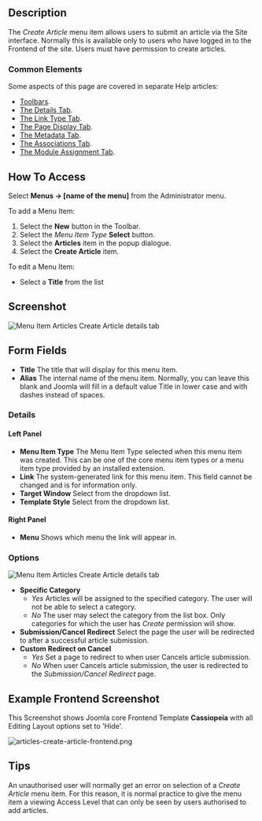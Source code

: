 <!-- Filename: Help4.x:Menu_Item:_Create_Article / Display title: Create Article -->

## Description

The *Create Article* menu item allows users to submit an article via the
Site interface. Normally this is available only to users who have logged
in to the Frontend of the site. Users must have permission to create articles.

### Common Elements

Some aspects of this page are covered in separate Help articles:

* [Toolbars](jdocmanual?article=help/common-elements/toolbars).
* [The Details Tab](jdocmanual?article=help/menu-items-common/menu-item-details).
* [The Link Type Tab](jdocmanual?article=help/menu-items-common/menu-item-link-type).
* [The Page Display Tab](jdocmanual?article=help/menu-items-common/menu-item-page-display).
* [The Metadata Tab](jdocmanual?article=help/menu-items-common/menu-item-metadata).
* [The Associations Tab](jdocmanual?article=help/common-elements/edit-associations).
* [The Module Assignment Tab](jdocmanual?article=help/menu-items-common/menu-item-module-assignment).

## How To Access

Select **Menus → \[name of the menu\]** from the Administrator menu.

To add a Menu Item:

1.  Select the **New** button in the Toolbar.
2.  Select the *Menu Item Type* **Select** button.
3.  Select the **Articles** item in the popup dialogue.
4.  Select the **Create Article** item.

To edit a Menu Item:

- Select a **Title** from the list

## Screenshot

![Menu Item Articles Create Article details tab](../../../en/images/menu-items/articles-create-article-details-tab.png)

## Form Fields

- **Title** The title that will display for this menu item.
- **Alias** The internal name of the menu item. Normally, you can leave
  this blank and Joomla will fill in a default value Title in lower case
  and with dashes instead of spaces.

### Details

#### Left Panel

- **Menu Item Type** The Menu Item Type selected when this menu item
  was created. This can be one of the core menu item types or a menu
  item type provided by an installed extension.
- **Link** The system-generated link for this menu item. This field
  cannot be changed and is for information only.
- **Target Window** Select from the dropdown list.
- **Template Style** Select from the dropdown list.

#### Right Panel

- **Menu** Shows which menu the link will appear in.

### Options

![Menu Item Articles Create Article details tab](../../../en/images/menu-items/articles-create-article-options-tab.png)

- **Specific Category**
  - *Yes* Articles will be assigned to the specified category. The user
    will not be able to select a category.
  - *No* The user may select the category from the list box. Only
    categories for which the user has *Create* permission will show.
- **Submission/Cancel Redirect** Select the page the user will be
  redirected to after a successful article submission.
- **Custom Redirect on Cancel**
  - *Yes* Set a page to redirect to when user Cancels article submission.
  - *No* When user Cancels article submission, the user is redirected to
    the *Submission/Cancel Redirect* page.

## Example Frontend Screenshot

This Screenshot shows Joomla core Frontend Template **Cassiopeia** with all
Editing Layout options set to 'Hide'.

![articles-create-article-frontend.png](../../../en/images/menu-items/articles-create-article-frontend.png)

## Tips

An unauthorised user will normally get an error on selection of a
*Create Article* menu item. For this reason, it is normal practice to give
the menu item a viewing Access Level that can only be seen by users
authorised to add articles.
